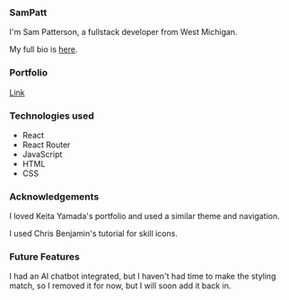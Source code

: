 ### SamPatt

I'm Sam Patterson, a fullstack developer from West Michigan.

My full bio is [here](https://github.com/SamPatt).

### Portfolio


[Link](https://sampatt.com/)



### Technologies used

* React
* React Router
* JavaScript
* HTML
* CSS

### Acknowledgements

I loved Keita Yamada's portfolio and used a similar theme and navigation.

I used Chris Benjamin's tutorial for skill icons.

### Future Features

I had an AI chatbot integrated, but I haven't had time to make the styling match, so I removed it for now, but I will soon add it back in.